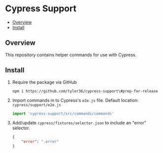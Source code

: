 # Cypress Support <!-- omit in toc -->

- [Overview](#overview)
- [Install](#install)

## Overview

This repository contains helper commands for use with Cypress.

## Install

1. Require the package via GitHub

    ```shell
    npm i https://github.com/tyler36/cypress-support\#prep-for-release
    ```

2. Import commands in to Cypress's `e2e.js` file. Default location: `cypress/support/e2e.js`

    ```js
    import 'cypress-support/src/commands/commands'
    ```

3. Add/update `cypress/fixtures/selector.json` to include an "error" selector.

    ```json
    {
        "error": ".error"
    }
    ```
